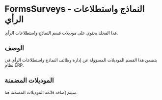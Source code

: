 # FormsSurveys - النماذج واستطلاعات الرأي

هذا المجلد يحتوي على موديلات قسم النماذج واستطلاعات الرأي.

## الوصف

يتضمن هذا القسم الموديلات المسؤولة عن إدارة وظائف النماذج واستطلاعات الرأي في نظام ERP.

## الموديلات المضمنة

سيتم إضافة قائمة الموديلات المضمنة هنا.
